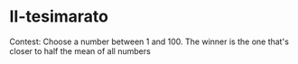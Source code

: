# II-tesimarato
Contest: Choose a number between 1 and 100. The winner is the one that's closer to half the mean of all numbers
